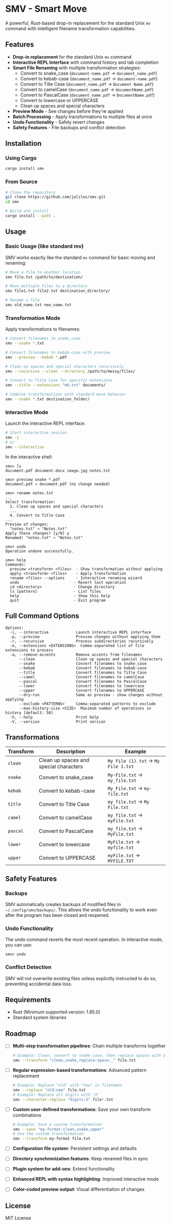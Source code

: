 # SMV - Smart Move

A powerful, Rust-based drop-in replacement for the standard Unix `mv` command with intelligent filename transformation capabilities.

## Features

- **Drop-in replacement** for the standard Unix `mv` command
- **Interactive REPL Interface** with command history and tab completion
- **Smart File Renaming** with multiple transformation strategies:
  - Convert to snake_case (`document-name.pdf` → `document_name.pdf`)
  - Convert to kebab-case (`document_name.pdf` → `document-name.pdf`) 
  - Convert to Title Case (`document_name.pdf` → `Document Name.pdf`)
  - Convert to camelCase (`document_name.pdf` → `documentName.pdf`)
  - Convert to PascalCase (`document_name.pdf` → `DocumentName.pdf`)
  - Convert to lowercase or UPPERCASE
  - Clean up spaces and special characters
- **Preview Mode** - See changes before they're applied
- **Batch Processing** - Apply transformations to multiple files at once
- **Undo Functionality** - Safely revert changes
- **Safety Features** - File backups and conflict detection

## Installation

### Using Cargo

```bash
cargo install smv
```

### From Source

```bash
# Clone the repository
git clone https://github.com/jwliles/smv.git
cd smv

# Build and install
cargo install --path .
```

## Usage

### Basic Usage (like standard mv)

SMV works exactly like the standard `mv` command for basic moving and renaming:

```bash
# Move a file to another location
smv file.txt /path/to/destination/

# Move multiple files to a directory
smv file1.txt file2.txt destination_directory/

# Rename a file
smv old_name.txt new_name.txt

```

### Transformation Mode

Apply transformations to filenames:

```bash
# Convert filenames to snake_case
smv --snake *.txt

# Convert filenames to kebab-case with preview
smv --preview --kebab *.pdf

# Clean up spaces and special characters recursively
smv --recursive --clean --directory /path/to/messy/files/

# Convert to Title Case for specific extensions
smv --title --extensions "md,txt" documents/

# Combine transformations with standard move behavior
smv --snake *.txt destination_folder/
```

### Interactive Mode

Launch the interactive REPL interface:

```bash
# Start interactive session
smv -i
# or
smv --interactive
```

In the interactive shell:

```
smv> ls
document.pdf document.docx image.jpg notes.txt

smv> preview snake *.pdf
document.pdf → document.pdf (no change needed)

smv> rename notes.txt
...
Select transformation:
  1. Clean up spaces and special characters
  ...
  4. Convert to Title Case
...
Preview of changes:
  "notes.txt" → "Notes.txt"
Apply these changes? [y/N] y
Renamed: "notes.txt" → "Notes.txt"

smv> undo
Operation undone successfully.

smv> help
Commands:
  preview <transform> <files>  - Show transformation without applying
  apply <transform> <files>    - Apply transformation
  rename <files> --options     - Interactive renaming wizard
  undo                        - Revert last operation
  cd <directory>              - Change directory
  ls [pattern]                - List files
  help                        - Show this help
  quit                        - Exit program
```

## Full Command Options

```
Options:
  -i, --interactive            Launch interactive REPL interface
  -p, --preview                Preview changes without applying them
  -r, --recursive              Process subdirectories recursively
  -e, --extensions <EXTENSIONS>  Comma-separated list of file extensions to process
  -a, --remove-accents         Remove accents from filenames
      --clean                  Clean up spaces and special characters
      --snake                  Convert filenames to snake_case
      --kebab                  Convert filenames to kebab-case
      --title                  Convert filenames to Title Case
      --camel                  Convert filenames to camelCase
      --pascal                 Convert filenames to PascalCase
      --lower                  Convert filenames to lowercase
      --upper                  Convert filenames to UPPERCASE
      --dry-run                Same as preview - show changes without applying
      --exclude <PATTERNS>     Comma-separated patterns to exclude
      --max-history-size <SIZE>  Maximum number of operations in history [default: 50]
  -h, --help                   Print help
  -V, --version                Print version
```

## Transformations

| Transform | Description | Example |
|-----------|-------------|---------|
| `clean` | Clean up spaces and special characters | `My File (1).txt` → `My File 1.txt` |
| `snake` | Convert to snake_case | `My-File.txt` → `my_file.txt` |
| `kebab` | Convert to kebab-case | `My_File.txt` → `my-file.txt` |
| `title` | Convert to Title Case | `my_file.txt` → `My File.txt` |
| `camel` | Convert to camelCase | `my_file.txt` → `myFile.txt` |
| `pascal` | Convert to PascalCase | `my_file.txt` → `MyFile.txt` |
| `lower` | Convert to lowercase | `MyFile.txt` → `myfile.txt` |
| `upper` | Convert to UPPERCASE | `myFile.txt` → `MYFILE.TXT` |

## Safety Features

### Backups

SMV automatically creates backups of modified files in `~/.config/smv/backups/`. This allows the undo functionality to work even after the program has been closed and reopened.

### Undo Functionality

The undo command reverts the most recent operation. In interactive mode, you can use:

```
smv> undo
```

### Conflict Detection

SMV will not overwrite existing files unless explicitly instructed to do so, preventing accidental data loss.

## Requirements

- Rust (Minimum supported version: 1.85.0)
- Standard system libraries

## Roadmap

- [ ] **Multi-step transformation pipelines**: Chain multiple transforms together
  ```bash
  # Example: Clean, convert to snake_case, then replace spaces with underscores
  smv --transform "clean,snake,replace:space:_" file.txt
  ```

- [ ] **Regular expression-based transformations**: Advanced pattern replacement
  ```bash
  # Example: Replace "old" with "new" in filenames
  smv --replace "old:new" file.txt
  # Example: Replace all digits with 'X'
  smv --character-replace "digits:X" file*.txt
  ```

- [ ] **Custom user-defined transformations**: Save your own transform combinations
  ```bash
  # Example: Save a custom transformation
  smv --save "my-format:clean,snake,upper"
  # Use the custom transformation
  smv --transform my-format file.txt
  ```

- [ ] **Configuration file system**: Persistent settings and defaults
- [ ] **Directory synchronization features**: Keep renamed files in sync
- [ ] **Plugin system for add-ons**: Extend functionality
- [ ] **Enhanced REPL with syntax highlighting**: Improved interactive mode
- [ ] **Color-coded preview output**: Visual differentiation of changes

## License

MIT License
